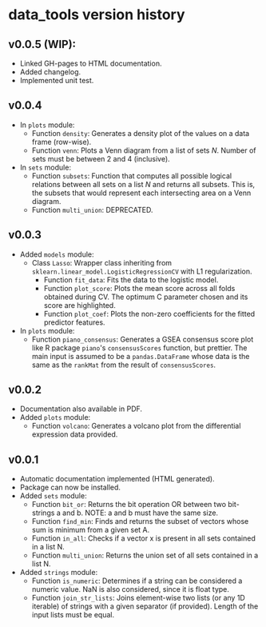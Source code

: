 # data_tools version history

## v0.0.5 (WIP):
- Linked GH-pages to HTML documentation.
- Added changelog.
- Implemented unit test.

## v0.0.4
- In `plots` module:
    - Function `density`: Generates a density plot of the values on a
      data frame (row-wise).
    - Function `venn`: Plots a Venn diagram from a list of sets *N*.
      Number of sets must be between 2 and 4 (inclusive).
- In `sets` module:
    - Function `subsets`: Function that computes all possible logical
      relations between all sets on a list *N* and returns all subsets.
      This is, the subsets that would represent each intersecting area
      on a Venn diagram.
    - Function `multi_union`: DEPRECATED.

## v0.0.3
- Added `models` module:
    - Class `Lasso`: Wrapper class inheriting from
      ``sklearn.linear_model.LogisticRegressionCV`` with L1
      regularization.
        - Function `fit_data`: Fits the data to the logistic model.
        - Function `plot_score`: Plots the mean score across all folds
          obtained during CV. The optimum C parameter chosen and its
          score are highlighted.
        - Function `plot_coef`: Plots the non-zero coefficients for the
          fitted predictor features.
- In `plots` module:
    - Function `piano_consensus`: Generates a GSEA consensus score
      plot like R package ``piano``'s ``consensusScores`` function, but
      prettier. The main input is assumed to be a ``pandas.DataFrame``
      whose data is the same as the ``rankMat`` from the result of
      ``consensusScores``.

## v0.0.2
- Documentation also available in PDF.
- Added `plots` module:
    - Function `volcano`: Generates a volcano plot from the differential
      expression data provided.

## v0.0.1
- Automatic documentation implemented (HTML generated).
- Package can now be installed.
- Added `sets` module:
    - Function `bit_or`: Returns the bit operation OR between two
      bit-strings a and b. NOTE: a and b must have the same size.
    - Function `find_min`: Finds and returns the subset of vectors whose
      sum is minimum from a given set A.
    - Function `in_all`: Checks if a vector x is present in all sets
      contained in a list N.
    - Function `multi_union`:  Returns the union set of all sets
      contained in a list N.
- Added `strings` module:
    - Function `is_numeric`: Determines if a string can be considered a
      numeric value. NaN is also considered, since it is float type.
    - Function `join_str_lists`: Joins element-wise two lists (or any 1D
      iterable) of strings with a given separator (if provided). Length
      of the input lists must be equal.
